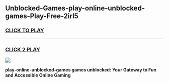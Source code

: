 
## Unblocked-Games-play-online-unblocked-games-Play-Free-2irl5
<h3>
<a href="https://premium76.site?title=play-online-unblocked-games&ref=09A">CLICK TO PLAY</a></h3>
<hr>

<h3>
<a href="https://premium76.site?title=play-online-unblocked-games&ref=09A">CLICK 2 PLAY</a>
  
</h3>

<a href="https://premium76.site?title=play-online-unblocked-games&ref=09A"><img src="https://clearcache.store/games.png"></a>


**play-online-unblocked-games games unblocked: Your Gateway to Fun and Accessible Online Gaming**
